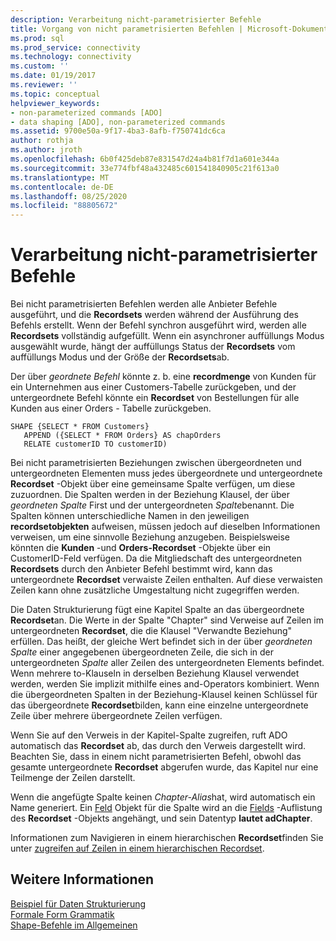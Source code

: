 ```yaml
---
description: Verarbeitung nicht-parametrisierter Befehle
title: Vorgang von nicht parametrisierten Befehlen | Microsoft-Dokumentation
ms.prod: sql
ms.prod_service: connectivity
ms.technology: connectivity
ms.custom: ''
ms.date: 01/19/2017
ms.reviewer: ''
ms.topic: conceptual
helpviewer_keywords:
- non-parameterized commands [ADO]
- data shaping [ADO], non-parameterized commands
ms.assetid: 9700e50a-9f17-4ba3-8afb-f750741dc6ca
author: rothja
ms.author: jroth
ms.openlocfilehash: 6b0f425deb87e831547d24a4b81f7d1a601e344a
ms.sourcegitcommit: 33e774fbf48a432485c601541840905c21f613a0
ms.translationtype: MT
ms.contentlocale: de-DE
ms.lasthandoff: 08/25/2020
ms.locfileid: "88805672"
---
```

# <a name="operation-of-non-parameterized-commands"></a>Verarbeitung nicht-parametrisierter Befehle
Bei nicht parametrisierten Befehlen werden alle Anbieter Befehle ausgeführt, und die **Recordsets** werden während der Ausführung des Befehls erstellt. Wenn der Befehl synchron ausgeführt wird, werden alle **Recordsets** vollständig aufgefüllt. Wenn ein asynchroner auffüllungs Modus ausgewählt wurde, hängt der auffüllungs Status der **Recordsets** vom auffüllungs Modus und der Größe der **Recordsets**ab.  
  
 Der über *geordnete Befehl* könnte z. b. eine **recordmenge** von Kunden für ein Unternehmen aus einer Customers-Tabelle zurückgeben, und der untergeordnete Befehl könnte ein **Recordset** von Bestellungen für alle Kunden aus einer Orders *-* Tabelle zurückgeben.  
  
```  
SHAPE {SELECT * FROM Customers}   
   APPEND ({SELECT * FROM Orders} AS chapOrders   
   RELATE customerID TO customerID)  
```  
  
 Bei nicht parametrisierten Beziehungen zwischen übergeordneten und untergeordneten Elementen muss jedes übergeordnete und untergeordnete **Recordset** -Objekt über eine gemeinsame Spalte verfügen, um diese zuzuordnen. Die Spalten werden in der Beziehung Klausel, der über *geordneten Spalte* First und der untergeordneten *Spalte*benannt. Die Spalten können unterschiedliche Namen in den jeweiligen **recordsetobjekten** aufweisen, müssen jedoch auf dieselben Informationen verweisen, um eine sinnvolle Beziehung anzugeben. Beispielsweise könnten die **Kunden** -und **Orders-Recordset** -Objekte über ein CustomerID-Feld verfügen. Da die Mitgliedschaft des untergeordneten **Recordsets** durch den Anbieter Befehl bestimmt wird, kann das untergeordnete **Recordset** verwaiste Zeilen enthalten. Auf diese verwaisten Zeilen kann ohne zusätzliche Umgestaltung nicht zugegriffen werden.  
  
 Die Daten Strukturierung fügt eine Kapitel Spalte an das übergeordnete **Recordset**an. Die Werte in der Spalte "Chapter" sind Verweise auf Zeilen im untergeordneten **Recordset**, die die Klausel "Verwandte Beziehung" erfüllen. Das heißt, der gleiche Wert befindet sich in der über *geordneten Spalte* einer angegebenen übergeordneten Zeile, die sich in der untergeordneten *Spalte* aller Zeilen des untergeordneten Elements befindet. Wenn mehrere to-Klauseln in derselben Beziehung Klausel verwendet werden, werden Sie implizit mithilfe eines and-Operators kombiniert. Wenn die übergeordneten Spalten in der Beziehung-Klausel keinen Schlüssel für das übergeordnete **Recordset**bilden, kann eine einzelne untergeordnete Zeile über mehrere übergeordnete Zeilen verfügen.  
  
 Wenn Sie auf den Verweis in der Kapitel-Spalte zugreifen, ruft ADO automatisch das **Recordset** ab, das durch den Verweis dargestellt wird. Beachten Sie, dass in einem nicht parametrisierten Befehl, obwohl das gesamte untergeordnete **Recordset** abgerufen wurde, das Kapitel nur eine Teilmenge der Zeilen darstellt.  
  
 Wenn die angefügte Spalte keinen *Chapter-Alias*hat, wird automatisch ein Name generiert. Ein [Feld](../../reference/ado-api/field-object.md) Objekt für die Spalte wird an die [Fields](../../reference/ado-api/fields-collection-ado.md) -Auflistung des **Recordset** -Objekts angehängt, und sein Datentyp **lautet adChapter**.  
  
 Informationen zum Navigieren in einem hierarchischen **Recordset**finden Sie unter [zugreifen auf Zeilen in einem hierarchischen Recordset](./accessing-rows-in-a-hierarchical-recordset.md).  
  
## <a name="see-also"></a>Weitere Informationen  
 [Beispiel für Daten Strukturierung](./data-shaping-example.md)   
 [Formale Form Grammatik](./formal-shape-grammar.md)   
 [Shape-Befehle im Allgemeinen](./shape-commands-in-general.md)